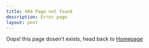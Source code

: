 ```yaml
---
title: 404 Page not found
description: Error page
layout: post
---
```


Oops! this page dosen't exists, head back to [Homepage]({{site.baseurl}})